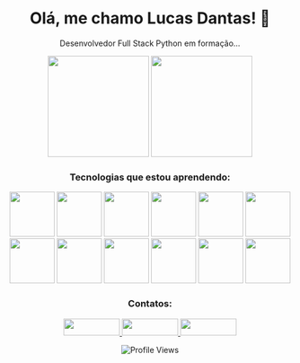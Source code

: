 <div align="center">

# Olá, me chamo Lucas Dantas! 👋

Desenvolvedor Full Stack Python em formação...

<div style="display: inline-block;">
  
  <img height="180em" src="https://github-readme-stats.vercel.app/api/top-langs/?username=Kulasq&layout=compact&theme=dark"/>
  
  <img height="180em" src="https://github-readme-stats.vercel.app/api?username=Kulasq&show_icons=true&theme=dark"/>

</div>

### Tecnologias que estou aprendendo:

<img src="https://cdn.jsdelivr.net/gh/devicons/devicon@latest/icons/html5/html5-plain-wordmark.svg" height=80px />
<img src="https://cdn.jsdelivr.net/gh/devicons/devicon@latest/icons/css3/css3-plain-wordmark.svg" height=80px />
<img src="https://cdn.jsdelivr.net/gh/devicons/devicon@latest/icons/javascript/javascript-original.svg" height=80px />
<img src="https://cdn.jsdelivr.net/gh/devicons/devicon@latest/icons/jquery/jquery-plain-wordmark.svg" height=80px />
<img src="https://cdn.jsdelivr.net/gh/devicons/devicon@latest/icons/bootstrap/bootstrap-original-wordmark.svg" height=80px />
<img src="https://cdn.jsdelivr.net/gh/devicons/devicon@latest/icons/nodejs/nodejs-plain-wordmark.svg" height=80px />
<img src="https://cdn.jsdelivr.net/gh/devicons/devicon@latest/icons/gulp/gulp-plain.svg" height=80px />
<img src="https://cdn.jsdelivr.net/gh/devicons/devicon@latest/icons/grunt/grunt-plain-wordmark.svg" height=80px />
<img src="https://cdn.jsdelivr.net/gh/devicons/devicon@latest/icons/sass/sass-original.svg" height=80px />
<img src="https://cdn.jsdelivr.net/gh/devicons/devicon@latest/icons/less/less-plain-wordmark.svg" height=80px />
<img src="https://cdn.jsdelivr.net/gh/devicons/devicon@latest/icons/linux/linux-original.svg" height=80px />
<img src="https://cdn.jsdelivr.net/gh/devicons/devicon@latest/icons/vercel/vercel-original-wordmark.svg" height=80px />

### Contatos:

<a href="https://www.instagram.com/kulasq" target="_blank">
  <img src="https://img.shields.io/badge/-Instagram-E4405F?style=for-the-badge&logo=instagram&logoColor=white" width="100" height="30"/>
</a>
<a href="mailto:lucasdantas.11@gmail.com">
  <img src="https://img.shields.io/badge/-Gmail-D14836?style=for-the-badge&logo=gmail&logoColor=white" width="100" height="30"/>
</a>
<a href="https://www.linkedin.com/in/lucas-dantas-73936b27a" target="_blank">
  <img src="https://img.shields.io/badge/-LinkedIn-0A66C2?style=for-the-badge&logo=linkedin&logoColor=white" width="100" height="30"/>
</a>

![Profile Views](https://komarev.com/ghpvc/?username=Kulasq)

</div>
